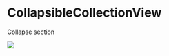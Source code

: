 # CollapsibleCollectionView
Collapse section

![](https://github.com/EnesKaraosman/CollapsibleCollectionView/blob/master/CollectionView/collapsible-demo.gif)
